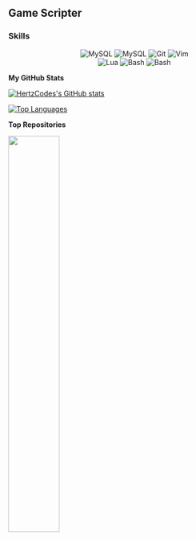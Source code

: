 Game Scripter
-----------------------------------

### Skills

<div align="center">
    <div>
        <img src="https://skillicons.dev/icons?i=mysql" alt="MySQL" title="MySQL">
        <img src="https://skillicons.dev/icons?i=mongodb" alt="MySQL" title="MongoDB">
        <img src="https://skillicons.dev/icons?i=git" alt="Git" title="Git">
        <img src="https://skillicons.dev/icons?i=vim" alt="Vim" title="Vim">
    </div>
    <div>
        <img src="https://skillicons.dev/icons?i=lua" alt="Lua" title="Lua">
        <img src="https://skillicons.dev/icons?i=python" alt="Bash" title="Python">
        <img src="https://skillicons.dev/icons?i=bash" alt="Bash" title="Bash">
    </div>
</div>



<b>My GitHub Stats</b>

<a href="http://www.github.com/HertzCodes"><img src="https://github-readme-stats.vercel.app/api?username=HertzCodes&show_icons=true&hide=prs,&count_private=true&title_color=ef4444&text_color=ffffff&icon_color=ef4444&bg_color=171717&hide_border=true&show_icons=true" alt="HertzCodes's GitHub stats" /></a>

<a href="https://github.com/HertzCodes" align="left"><img src="https://github-readme-stats.vercel.app/api/top-langs/?username=HertzCodes&langs_count=10&title_color=ef4444&text_color=ffffff&icon_color=ef4444&bg_color=171717&hide_border=true&locale=en&custom_title=Top%20%Languages" alt="Top Languages" /></a>

<b>Top Repositories</b>

<div width="100%" align="center"><a href="https://github.com/HertzCodes/MM2-Tools" align="left"><img align="left" width="45%" src="https://github-readme-stats.vercel.app/api/pin/?username=HertzCodes&repo=MM2-Tools&title_color=ef4444&text_color=ffffff&icon_color=ef4444&bg_color=171717&hide_border=true&locale=en" /></a></div><br /><br /><br /><br /><br /><br /><br />
